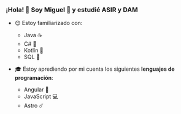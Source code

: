 ### ¡Hola! 👋 Soy **Miguel 🚀** y estudié ASIR y DAM

- 😊 Estoy familiarizado con:
    - Java ☕
    - C# 🔷
    - Kotlin 📱
    - SQL 📄
    
- 🎓 Estoy aprediendo por mi cuenta los siguientes **lenguajes de programación**:
    - Angular 🔺    
    - JavaScript 💻
    - Astro ☄️
